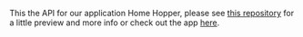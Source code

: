 This the API for our application Home Hopper, please see <a href="https://github.com/Home-Hopper/Home-Hopper">this repository</a> for a little preview and more info or check out the app <a href="https://home-hopper.herokuapp.com/"/>here</a>.
